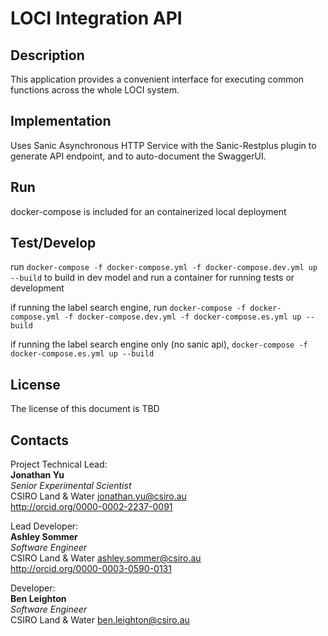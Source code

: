 # LOCI Integration API

## Description
This application provides a convenient interface for executing common functions across the whole LOCI system.

## Implementation
Uses Sanic Asynchronous HTTP Service with the Sanic-Restplus plugin to generate API endpoint, and to auto-document the SwaggerUI.

## Run

docker-compose is included for an containerized local deployment

## Test/Develop

run `docker-compose -f docker-compose.yml -f docker-compose.dev.yml up --build` to build in dev model and run a container for running tests or development

if running the label search engine, run
`docker-compose -f docker-compose.yml -f docker-compose.dev.yml -f docker-compose.es.yml up --build` 

if running the label search engine only (no sanic api),
`docker-compose -f docker-compose.es.yml up --build` 


## License
The license of this document is TBD

## Contacts
Project Technical Lead:  
**Jonathan Yu**  
*Senior Experimental Scientist*  
CSIRO Land & Water
<jonathan.yu@csiro.au>  
<http://orcid.org/0000-0002-2237-0091>

Lead Developer:  
**Ashley Sommer**  
*Software Engineer*  
CSIRO Land & Water
<ashley.sommer@csiro.au>  
<http://orcid.org/0000-0003-0590-0131>

Developer:  
**Ben Leighton**  
*Software Engineer*  
CSIRO Land & Water
<ben.leighton@csiro.au>  
